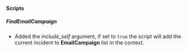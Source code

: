 
#### Scripts
##### FindEmailCampaign
- Added the *include_self* argument, if set to `true` the script will add the current incident to **EmailCampaign** list in the context.
